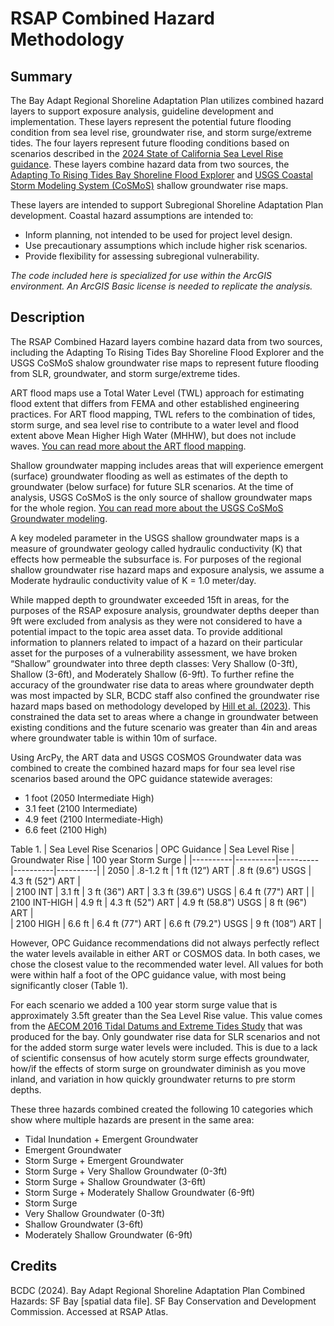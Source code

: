 # RSAP Combined Hazard Methodology
## Summary
The Bay Adapt Regional Shoreline Adaptation Plan utilizes combined hazard layers to support exposure analysis, guideline development and implementation. These layers represent the potential future flooding condition from sea level rise, groundwater rise, and storm surge/extreme tides. The four layers represent future flooding conditions based on scenarios described in the [2024 State of California Sea Level Rise guidance](https://opc.ca.gov/wp-content/uploads/2024/05/California-Sea-Level-Rise-Guidance-2024-508.pdf).
These layers combine hazard data from two sources, the [Adapting To Rising Tides Bay Shoreline Flood Explorer](https://explorer.adaptingtorisingtides.org/home) and [USGS Coastal Storm Modeling System (CoSMoS)](https://ourcoastourfuture.org/hazard-map/) shallow groundwater rise maps. 

These layers are intended to support Subregional Shoreline Adaptation Plan development. Coastal hazard assumptions are intended to: 
  - Inform planning, not intended to be used for project level design. 
  - Use precautionary assumptions which include higher risk scenarios.
  - Provide flexibility for assessing subregional vulnerability.

*The code included here is specialized for use within the ArcGIS environment. An ArcGIS Basic license is needed to replicate the analysis.*

## Description
The RSAP Combined Hazard layers combine hazard data from two sources, including the Adapting To Rising Tides Bay Shoreline Flood Explorer and the USGS CoSMoS shalow groundwater rise maps to represent future flooding from SLR, groundwater, and storm surge/extreme tides. 

ART flood maps use a Total Water Level (TWL) approach for estimating flood extent that differs from FEMA and other established engineering practices. For ART flood mapping, TWL refers to the combination of tides, storm surge, and sea level rise to contribute to a water level and flood extent above Mean Higher High Water (MHHW), but does not include waves. [You can read more about the ART flood mapping](https://www.adaptingtorisingtides.org/wp-content/uploads/2018/07/BATA-ART-SLR-Analysis-and-Mapping-Report-Final-20170908.pdf). 

Shallow groundwater mapping includes areas that will experience emergent (surface) groundwater flooding as well as estimates of the depth to groundwater (below surface) for future SLR scenarios. At the time of analysis, USGS CoSMoS is the only source of shallow groundwater maps for the whole region. [You can read more about the USGS CoSMoS Groundwater modeling](https://www.usgs.gov/centers/pcmsc/science/cosmos-groundwater). 

A key modeled parameter in the USGS shallow groundwater maps is a measure of groundwater geology called hydraulic conductivity (K) that effects how permeable the subsurface is. For purposes of the regional shallow groundwater rise hazard maps and exposure analysis, we assume a Moderate hydraulic conductivity value of K = 1.0 meter/day.

While mapped depth to groundwater exceeded 15ft in areas, for the purposes of the RSAP exposure analysis, groundwater depths deeper than 9ft were excluded from analysis as they were not considered to have a potential impact to the topic area asset data. To provide additional information to planners related to impact of a hazard on their particular asset for the purposes of a vulnerability assessment, we have broken “Shallow” groundwater into three depth classes: Very Shallow (0-3ft), Shallow (3-6ft), and Moderately Shallow (6-9ft). To further refine the accuracy of the groundwater rise data to areas where groundwater depth was most impacted by SLR, BCDC staff also confined the groundwater rise hazard maps based on methodology developed by [Hill et al. (2023)](https://datadryad.org/stash/dataset/doi:10.6078/D15X4N). This constrained the data set to areas where a change in groundwater between existing conditions and the future scenario was greater than 4in and areas where groundwater table is within 10m of surface.

Using ArcPy, the ART data and USGS COSMOS Groundwater data was combined to create the combined hazard maps for four sea level rise scenarios based around the OPC guidance statewide averages:
  - 1 foot (2050 Intermediate High)
  - 3.1 feet (2100 Intermediate)
  - 4.9 feet (2100 Intermediate-High)
  - 6.6 feet (2100 High)

Table 1.
| Sea Level Rise Scenarios | OPC Guidance | Sea Level Rise  | Groundwater Rise | 100 year Storm Surge |
|----------|----------|----------|----------|----------|
| 2050 | .8-1.2 ft | 1 ft (12”) ART  | .8 ft (9.6") USGS | 4.3 ft (52") ART |  
| 2100 INT | 3.1 ft | 3 ft (36") ART | 3.3 ft (39.6") USGS | 6.4 ft (77") ART |
| 2100 INT-HIGH | 4.9 ft | 4.3 ft (52") ART | 4.9 ft (58.8") USGS | 8 ft (96") ART |  
| 2100 HIGH | 6.6 ft | 6.4 ft (77") ART | 6.6 ft (79.2") USGS | 9 ft (108”) ART  |

However, OPC Guidance recommendations did not always perfectly reflect the water levels available in either ART or COSMOS data. In both cases, we chose the closest value to the recommended water level. All values for both were within half a foot of the OPC guidance value, with most being significantly closer (Table 1).

For each scenario we added a 100 year storm surge value that is approximately 3.5ft greater than the Sea Level Rise value. This value comes from the [AECOM 2016 Tidal Datums and Extreme Tides Study](https://www.adaptingtorisingtides.org/wp-content/uploads/2018/07/FINAL-Regional-Matrix-20180525.pdf) that was produced for the bay. Only goundwater rise data for SLR scenarios and not for the added storm surge water levels were included. This is due to a lack of scientific consensus of how acutely storm surge effects groundwater, how/if the effects of storm surge on groundwater diminish as you move inland, and variation in how quickly groundwater returns to pre storm depths.


These three hazards combined created the following 10 categories which show where multiple hazards are present in the same area:

  - Tidal Inundation + Emergent Groundwater 
  - Emergent Groundwater
  - Storm Surge + Emergent Groundwater
  - Storm Surge + Very Shallow Groundwater (0-3ft)
  - Storm Surge + Shallow Groundwater (3-6ft) 
  - Storm Surge + Moderately Shallow Groundwater (6-9ft) 
  - Storm Surge
  - Very Shallow Groundwater (0-3ft)
  - Shallow Groundwater (3-6ft) 
  - Moderately Shallow Groundwater (6-9ft)

## Credits
BCDC (2024). Bay Adapt Regional Shoreline Adaptation Plan Combined Hazards: SF Bay [spatial data file]. SF Bay Conservation and Development Commission. Accessed at RSAP Atlas.
